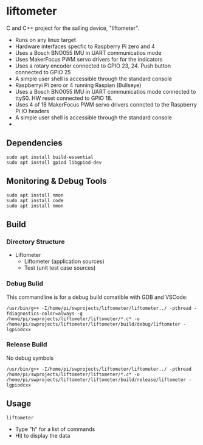 # liftometer
C and C++ project for the  sailing device, "liftometer". 

- Runs on any linux target
- Hardware interfaces specfic to Raspberry Pi zero and 4
- Uses a Bosch BNO055 IMU in UART communicatios mode 
- Uses MakerFocus PWM servo drivers for for the indicators
- Uses a rotary encoder connected to GPIO 23, 24. Push button connected to GPIO 25
- A simple user shell is accessible through the standard console 
- Raspberryi Pi zero or 4 running Raspian (Bullseye)
- Uses a Bosch BNO055 IMU in UART communicatios mode connected to ttyS0. HW reset connected to GPIO 18.
- Uses 4 of 16 MakerFocus PWM servo drivers conncted to the Raspberry Pi IO headers
- A simple user shell is accessible through the standard console
- 
## Dependencies

```
sudo apt install build-essential
sudo apt install gpiod libgpiod-dev
````

## Monitoring & Debug Tools
```
sudo apt install nmon
sudo apt install code
sudo apt install nmon
```
## Build
### Directory Structure
* Liftometer
  * Liftometer (application sources)
  * Test (unit test case sources)
  
### Debug Bulid
This commandline is for a debug build comatible with GDB and VSCode:
```
/usr/bin/g++ -I/home/pi/swprojects/liftometer/liftometer../ -pthread -fdiagnostics-color=always -g /home/pi/swprojects/liftometer/liftometer/*.c* -o /home/pi/swprojects/liftometer/liftometer/build/debug/liftometer -lgpiodcxx
```
### Release Build
No debug symbols
```
/usr/bin/g++ -I/home/pi/swprojects/liftometer/liftometer../ -pthread /home/pi/swprojects/liftometer/liftometer/*.c* -o /home/pi/swprojects/liftometer/liftometer/build/release/liftometer -lgpiodcxx
```

## Usage
```
liftometer
```
* Type "h" for a list of commands
* Hit <enter> to display the data


